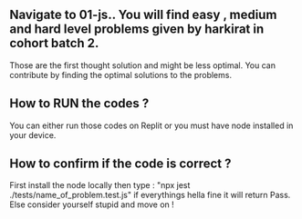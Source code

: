## Navigate to 01-js.. You will find easy , medium and hard level problems given by harkirat in cohort batch 2. 
Those are the first thought solution and might be less optimal.
You can contribute by finding the optimal solutions to the problems.

## How to RUN the codes ?
You can either run those codes on Replit or you must have node installed in your device.

## How to confirm if the code is correct ?
First install the node locally then type : "npx jest ./tests/name_of_problem.test.js"
if everythings hella fine it will return Pass. Else consider yourself stupid and move on !
